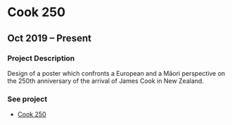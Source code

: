 # Cook 250

## Oct 2019 – Present

### Project Description

Design of a poster which confronts a European and a Māori perspective on the 250th anniversary of the arrival of James Cook in New Zealand.

### See project

* [Cook 250](https://github.com/eric-brechemier/cook250)
